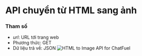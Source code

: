 # API chuyển từ HTML sang ảnh

### Tham số
* *url*: URL tới trang web
* Phương thức: GET
* Dữ liệu trả về: JSON
![HTML to Image API for ChatFuel](https://i.imgur.com/K1IeeCn.png)
